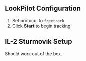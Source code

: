 ## LookPilot Configuration
1. Set protocol to `freetrack`
2. Click **Start** to begin tracking

## IL-2 Sturmovik Setup
Should work out of the box.

